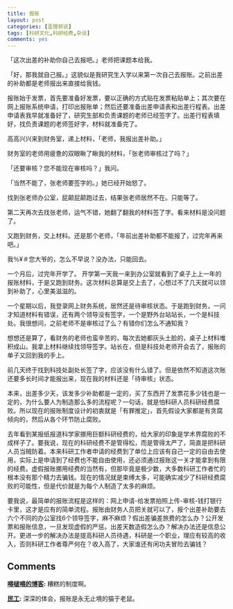 ```yaml
---
title: 报账
layout: post
categories: [歪理邪说]
tags: [科研文化,科研经费,杂谈]
comments: yes
---
```



「这次出差的补助你自己去报吧。」老师把课题本给我。 

「好，那我就自己报。」这貌似是我研究生入学以来第一次自己去报账。之前出差的补助都是老师报出来直接给我钱。 

报账始于发票，首先要准备好发票，要以正确的方式贴在发票粘贴单上；其次要在网上报账系统申请，打印出报账单；然后还要准备出差申请表和出差行程表。出差申请表我早就准备好了，研究生部和负责课题的老师已经签字了。出差行程表填好，找负责课题的老师签好字，材料就准备完了。 

高高兴兴来到财务室，递上材料，「老师，我报出差补助。」 

财务室的老师用疲惫的双眼瞅了瞅我的材料，「张老师审核过了吗？」 

「还要审核？您不能现在审核吗？」我问。 

「当然不能了，张老师要签字的。」她已经开始怒了。 

找到张老师办公室，屁颠屁颠跑过去，结果张老师居然不在。只能等了。 

第二天再次去找张老师，运气不错，她翻了翻我的材料签了字。看来材料是没问题了。 

又跑到财务，交上材料。还是那个老师，「年前出差补助都不能报了，过完年再来吧。」 

我％¥＃您大爷的，怎么不早说？没办法，只能回去。 

一个月后，过完年开学了。 开学第一天我一来到办公室就看到了桌子上上一年的报账材料，于是又跑到财务。这次材料总算是交上去了，心想过不了几天就可以领到补助了，心里美滋滋的。 

一个星期以后，我登录网上财务系统，居然还是待审核状态。于是跑到财务，一问才知道材料有错误，还有两个领导没有签字，一个是野外台站站长，一个是科技处。我很想问，之前老师不是审核过了么？有错你们怎么不通知我？ 

想想还是算了，看财务的老师也蛮辛苦的，每次去她都灰头土脸的，桌子上材料堆积成山。我拿上材料继续找领导签字。站长在，但是科技处老师开会去了，报账的单子又回到我的手上。 

前几天终于找到科技处副处长签了字，应该没有什么错了。但是依然不知道这次账还要多长时间才能报出来，现在我的材料还是「待审核」状态。 

本来，出差多少天，该发多少补助都是一定的，买了东西开了发票花多少钱也是一定的，为什么要人为制造那么多的流程呢？一句话，就是怕科研人员科研经费腐败。所以现在的报账制度设计的初衷就是「有罪推定」，首先假设大家都是有贪腐倾向的，然后从各个环节防止腐败。 

去年看到某报纸报道科学家挪用巨额科研经费的，给大家的印象是学术界腐败的不成样子了。要我说，现在的科研经费不是管得松，而是管得太严了，简直是把科研人员当贼防着。本来科研工作者申请的经费到了单位上应该有自己一定的自由去使用，实际上是申请到了经费也不能自由使用，还必须通过报账这一关才能拿到有限的经费。虚假报账挪用经费的当然有，但那毕竟是极少数，大多数科研工作者忙的根本没有那个精力去骗钱。现在的情况就是束缚太多，可能确实减少了科研经费腐败的可能性，但是代价就是为每个人制造了太多的麻烦。 

要我说，最简单的报账流程是这样的：网上申请-给发票拍照上传-审核-钱打银行卡里，这才是应有的简单流程。报账由财务人员把关就可以了，报个出差补助要去六个不同的办公室找6个领导签字，麻不麻烦？假出差骗差旅费的怎么办？公开发票和报账信息，一旦发现虚假的严惩。出差天数造假怎么办？解决办法还是信息公开。更进一步的解决办法是提高科研人员待遇，科研是一个职业，理应有较高的收入，否则科研工作者尊严何在？收入高了，大家谁还有闲功夫冒险去骗钱？

## Comments

**[嘚啵嘚的博客](#35255 "2015-03-27 02:29:10"):** 糟糕的制度啊。

**[民工](#39989 "2015-06-27 21:03:53"):** 深深的体会，报账是永无止境的猫于老鼠。

